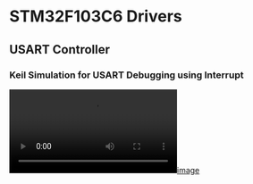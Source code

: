 # STM32F103C6 Drivers
## USART Controller
### Keil Simulation for USART Debugging using Interrupt
[![image](https://github.com/AyaaSayed/Master-Embedded-System-Online-Diploma/blob/master/Term%202/Unit%208%20(%20MCU%20Interfacing%20)/USART_STM32F103C6%20Lab/USART_Debugging_Using_Interrupt/Keil_Keil_USART_Debugging_Using_Interrupt.mp4)](https://drive.google.com/drive/folders/1dd71qA80rT-QkmqehRYLRLo6ulmLuMCO)

